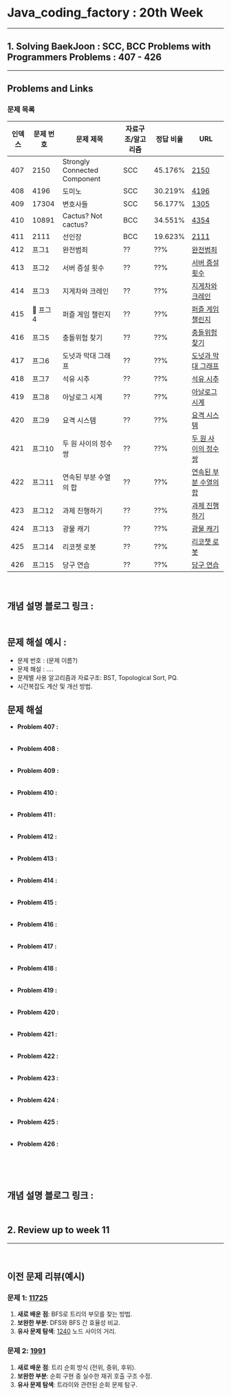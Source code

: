  # Java_coding_factory : 20th Week
---

## 1. Solving BaekJoon : SCC, BCC Problems with Programmers Problems : 407 - 426 
---

## Problems and Links

### 문제 목록
| 인덱스 | 문제 번호 | 문제 제목 | 자료구조/알고리즘 | 정답 비율 | URL |
|--------|----------|----------|----------------|----------|----------------|
| 407 | 2150 | Strongly Connected Component | SCC | 45.176% | [2150](https://www.acmicpc.net/problem/2150) |
| 408 | 4196 | 도미노 | SCC | 	30.219% | [4196](https://www.acmicpc.net/problem/4196) |
| 409 | 17304 | 변호사들 | SCC | 56.177% | [1305](https://www.acmicpc.net/problem/1305) |
| 410 | 10891 | Cactus? Not cactus? | BCC | 34.551% | [4354](https://www.acmicpc.net/problem/10891) |
| 411 | 2111 | 선인장 | BCC | 19.623% | [2111](https://www.acmicpc.net/problem/2111) |
| 412 | 프그1 | 완전범죄 | ??   | ??% | [완전범죄](https://school.programmers.co.kr/learn/courses/30/lessons/389479) |
| 413 | 프그2 |  서버 증설 횟수 | ?? | ??% | [서버 증설 횟수](https://school.programmers.co.kr/learn/courses/30/lessons/389479) | 
| 414 | 프그3 | 지게차와 크레인 | ?? | ??% | [지게차와 크레인](https://school.programmers.co.kr/learn/courses/30/lessons/388353) | 
| 415 | 프그4	| 퍼즐 게임 챌린지	| ?? | ??% | [퍼즐 게임 챌린지](https://school.programmers.co.kr/learn/courses/30/lessons/340212) |
| 416 | 프그5 | 충돌위험 찾기	| ?? |	??% | [충돌위험 찾기](https://school.programmers.co.kr/learn/courses/30/lessons/340211) |
| 417 | 프그6 | 도넛과 막대 그래프 | ?? | ??% | [도넛과 막대 그래프](https://school.programmers.co.kr/learn/courses/30/lessons/258711) | 
| 418 | 프그7 | 석유 시추 | ??| ??%| [석유 시추](https://school.programmers.co.kr/learn/courses/30/lessons/250136) | 
| 419 | 프그8 | 아날로그 시계 | ?? | ??% | [아날로그 시계](https://school.programmers.co.kr/learn/courses/30/lessons/250135) |
| 420 | 프그9 | 요격 시스템 | ?? | ??% | [요격 시스템](https://school.programmers.co.kr/learn/courses/30/lessons/181188) |
| 421 | 프그10 | 두 원 사이의 정수 쌍 | ?? | ??% | [두 원 사이의 정수 쌍](https://school.programmers.co.kr/learn/courses/30/lessons/181187) |  
| 422 | 프그11 | 연속된 부분 수열의 합 | ?? | ??% | [연속된 부분 수열의 합](https://school.programmers.co.kr/learn/courses/30/lessons/178870) |
| 423 | 프그12 | 과제 진행하기 | ?? | ??% | [과제 진행하기](https://school.programmers.co.kr/learn/courses/30/lessons/176962) |
| 424 | 프그13 | 광물 캐기 | ?? | ??% | [광물 캐기](https://school.programmers.co.kr/learn/courses/30/lessons/172927) |
| 425 | 프그14 | 리코쳇 로봇 | ?? | ??% | [리코챗 로봇](https://school.programmers.co.kr/learn/courses/30/lessons/169199) |
| 426 | 프그15 | 당구 연습 | ?? | ??% | [당구 연습](https://school.programmers.co.kr/learn/courses/30/lessons/169198) |


<br>

## 개념 설명 블로그 링크 : <br><br>

## 문제 해설 예시 : 
- 문제 번호 : (문제 이름?)
- 문제 해설 : .... 
- 문제별 사용 알고리즘과 자료구조: BST, Topological Sort, PQ.
- 시간복잡도 계산 및 개선 방법.

## 문제 해설
- **Problem 407 :** <br><br><br>
- **Problem 408 :** <br><br><br>
- **Problem 409 :** <br><br><br>
- **Problem 410 :** <br><br><br>
- **Problem 411 :** <br><br><br>
- **Problem 412 :** <br><br><br>
- **Problem 413 :** <br><br><br>
- **Problem 414 :** <br><br><br>
- **Problem 415 :** <br><br><br>
- **Problem 416 :** <br><br><br>
- **Problem 417 :** <br><br><br>
- **Problem 418 :** <br><br><br>
- **Problem 419 :** <br><br><br>
- **Problem 420 :** <br><br><br>
- **Problem 421 :** <br><br><br>
- **Problem 422 :** <br><br><br>
- **Problem 423 :** <br><br><br>
- **Problem 424 :** <br><br><br>
- **Problem 425 :** <br><br><br>
- **Problem 426 :** <br><br><br>

<br>

## 개념 설명 블로그 링크 : <br><br>
 

## 2. Review up to week 11
---

<br>

## 이전 문제 리뷰(예시)

### 문제 1: [11725](https://www.acmicpc.net/problem/11725)  
1. **새로 배운 점**: BFS로 트리의 부모를 찾는 방법.  
2. **보완한 부분**: DFS와 BFS 간 효율성 비교.  
3. **유사 문제 탐색**: [1240](https://www.acmicpc.net/problem/1240) 노드 사이의 거리.  

### 문제 2: [1991](https://www.acmicpc.net/problem/1991)  
1. **새로 배운 점**: 트리 순회 방식 (전위, 중위, 후위).  
2. **보완한 부분**: 순회 구현 중 실수한 재귀 호출 구조 수정.  
3. **유사 문제 탐색**: 트라이와 관련된 순회 문제 탐구.

